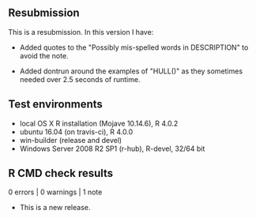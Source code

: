 ## Resubmission
This is a resubmission. In this version I have:

* Added quotes to the "Possibly mis-spelled words in DESCRIPTION" to avoid the note.

* Added dontrun around the examples of "HULL()" as they sometimes needed over 2.5 seconds of runtime.

## Test environments
* local OS X R installation (Mojave 10.14.6), R 4.0.2
* ubuntu 16.04 (on travis-ci), R 4.0.0
* win-builder (release and devel)
* Windows Server 2008 R2 SP1 (r-hub), R-devel, 32/64 bit

## R CMD check results

0 errors | 0 warnings | 1 note

* This is a new release.
